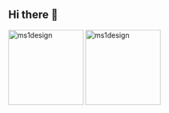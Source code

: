## Hi there 👋

<!--
**ms1design/ms1design** is a ✨ _special_ ✨ repository because its `README.md` (this file) appears on your GitHub profile.

Here are some ideas to get you started:

- 🔭 I’m currently working on ...
- 🌱 I’m currently learning ...
- 👯 I’m looking to collaborate on ...
- 🤔 I’m looking for help with ...
- 💬 Ask me about ...
- 📫 How to reach me: ...
- 😄 Pronouns: ...
- ⚡ Fun fact: ...
-->


<span>
  <img height=150 align="center" src="https://github-readme-stats.vercel.app/api?username=ms1design&show_icons=true&locale=en&theme=radical&hide_border=true" alt="ms1design" />
</span>
<span>
  <img height=150 align="center" src="https://github-readme-stats.vercel.app/api/top-langs?username=ms1design&layout=compact&langs_count=8&card_width=320&theme=radical&hide_border=true" alt="ms1design" />
</span>
